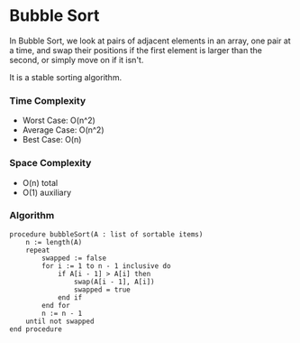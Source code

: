 # Bubble Sort 

In Bubble Sort, we look at pairs of adjacent elements in an array, one pair at a time, and swap their positions if the first element is larger than the second, or simply move on if it isn't. 

It is a stable sorting algorithm.

### Time Complexity
* Worst Case: O(n^2)
* Average Case: O(n^2)
* Best Case: O(n)


### Space Complexity
* O(n) total
* O(1) auxiliary


### Algorithm
```
procedure bubbleSort(A : list of sortable items)
    n := length(A)
    repeat
        swapped := false
        for i := 1 to n - 1 inclusive do
            if A[i - 1] > A[i] then
                swap(A[i - 1], A[i])
                swapped = true
            end if
        end for
        n := n - 1
    until not swapped
end procedure
```
